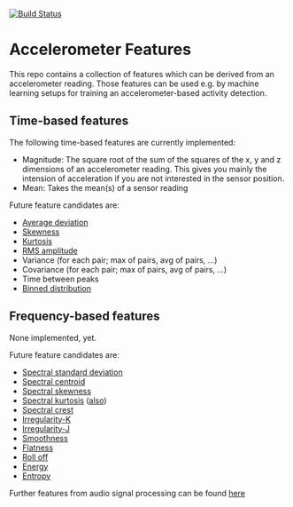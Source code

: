 [![Build Status](https://travis-ci.com/patrickwestphal/accelerometer_features.svg?branch=master)](https://travis-ci.com/patrickwestphal/accelerometer_features)

# Accelerometer Features

This repo contains a collection of features which can be derived from an accelerometer reading.
Those features can be used e.g. by machine learning setups for training an accelerometer-based activity detection.

## Time-based features

The following time-based features are currently implemented:

- Magnitude: The square root of the sum of the squares of the x, y and z dimensions of an accelerometer reading. This gives you mainly the intension of acceleration if you are not interested in the sensor position.
- Mean: Takes the mean(s) of a sensor reading

Future feature candidates are:

- [Average deviation](https://en.wikipedia.org/wiki/Average_absolute_deviation)
- [Skewness](https://en.wikipedia.org/wiki/Skewness#Sample_skewness)
- [Kurtosis](https://en.wikipedia.org/wiki/Kurtosis#Sample_kurtosis)
- [RMS amplitude](https://en.wikipedia.org/wiki/Amplitude#Root_mean_square_amplitude)
- Variance (for each pair; max of pairs, avg of pairs, ...)
- Covariance (for each pair; max of pairs, avg of pairs, ...)
- Time between peaks
- [Binned distribution](http://www.techfak.uni-bielefeld.de/isy-praktikum/WS12SS13/VITAL/media/p74-kwapisz.pdf)

## Frequency-based features

None implemented, yet.

Future feature candidates are:

- [Spectral standard deviation](https://synrg.csl.illinois.edu/papers/AccelPrint_NDSS14.pdf)
- [Spectral centroid](https://en.wikipedia.org/wiki/Spectral_centroid)
- [Spectral skewness](https://synrg.csl.illinois.edu/papers/AccelPrint_NDSS14.pdf)
- [Spectral kurtosis](https://synrg.csl.illinois.edu/papers/AccelPrint_NDSS14.pdf) ([also](https://hal.archives-ouvertes.fr/hal-00021302/document))
- [Spectral crest](https://synrg.csl.illinois.edu/papers/AccelPrint_NDSS14.pdf)
- [Irregularity-K](https://synrg.csl.illinois.edu/papers/AccelPrint_NDSS14.pdf)
- [Irregularity-J](https://synrg.csl.illinois.edu/papers/AccelPrint_NDSS14.pdf)
- [Smoothness](https://synrg.csl.illinois.edu/papers/AccelPrint_NDSS14.pdf)
- [Flatness](https://synrg.csl.illinois.edu/papers/AccelPrint_NDSS14.pdf)
- [Roll off](https://synrg.csl.illinois.edu/papers/AccelPrint_NDSS14.pdf)
- [Energy](http://ink.library.smu.edu.sg/cgi/viewcontent.cgi?article=2519&context=sis_research)
- [Entropy](http://ink.library.smu.edu.sg/cgi/viewcontent.cgi?article=2519&context=sis_research)


Further features from audio signal processing can be found [here](http://docs.twoears.eu/en/latest/afe/available-processors/spectral-features/#jensen2004)
